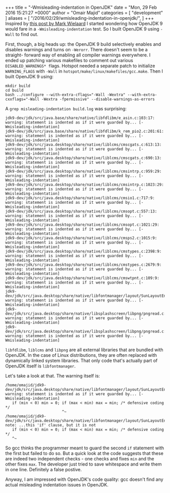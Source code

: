 +++
title = "-Wmisleading-indentation in OpenJDK"
date = "Mon, 29 Feb 2016 15:21:27 +0000"
author = "Omair Majid"
categories = [ "development" ]
aliases = [
    "/2016/02/29/wmisleading-indentation-in-openjdk/",
]
+++
Inspired by [this post by Mark Wielaard](https://gnu.wildebeest.org/blog/mjw/2016/01/09/looking-forward-to-gcc6-nice-new-warnings/) I started wondering how OpenJDK 9 would fare in a `-Wmisleading-indentation` test. So I built OpenJDK 9 using `-Wall` to find out.

First, though, a big heads up: the OpenJDK 9 build selectively enables and
disables warnings and turns on `-Werorr`. There doesn't seem to be a straight-
forward way of enabling all compiler warnings everywhere. I ended up patching
various makefiles to comment out various `DISABLED_WARNINGS* f`lags. Hotspot
needed a separate patch to initialize `WARNING_FLAGS` with `-Wall` in
`hotspot/make/linux/makefiles/gcc.make`. Then I built OpenJDK 9 using:

    mkdir build
    cd build
    bash ../configure --with-extra-cflags="-Wall -Wextra" --with-extra-cxxflags="-Wall -Wextra -fpermissive" --disable-warnings-as-errors

A `grep misleading-indentation build.log` was surprising:

    jdk9-dev/jdk/src/java.base/share/native/libfdlibm/e_asin.c:103:17: warning: statement is indented as if it were guarded by... [-Wmisleading-indentation]
    jdk9-dev/jdk/src/java.base/share/native/libfdlibm/k_rem_pio2.c:201:61: warning: statement is indented as if it were guarded by... [-Wmisleading-indentation]
    jdk9-dev/jdk/src/java.desktop/share/native/liblcms/cmscgats.c:613:13: warning: statement is indented as if it were guarded by... [-Wmisleading-indentation]
    jdk9-dev/jdk/src/java.desktop/share/native/liblcms/cmscgats.c:690:13: warning: statement is indented as if it were guarded by... [-Wmisleading-indentation]
    jdk9-dev/jdk/src/java.desktop/share/native/liblcms/cmsintrp.c:959:29: warning: statement is indented as if it were guarded by... [-Wmisleading-indentation]
    jdk9-dev/jdk/src/java.desktop/share/native/liblcms/cmsintrp.c:1023:29: warning: statement is indented as if it were guarded by... [-Wmisleading-indentation]
    jdk9-dev/jdk/src/java.desktop/share/native/liblcms/cmsio1.c:717:9: warning: statement is indented as if it were guarded by... [-Wmisleading-indentation]
    jdk9-dev/jdk/src/java.desktop/share/native/liblcms/cmsopt.c:557:13: warning: statement is indented as if it were guarded by... [-Wmisleading-indentation]
    jdk9-dev/jdk/src/java.desktop/share/native/liblcms/cmsopt.c:1021:29: warning: statement is indented as if it were guarded by... [-Wmisleading-indentation]
    jdk9-dev/jdk/src/java.desktop/share/native/liblcms/cmsps2.c:1015:9: warning: statement is indented as if it were guarded by... [-Wmisleading-indentation]
    jdk9-dev/jdk/src/java.desktop/share/native/liblcms/cmstypes.c:2398:9: warning: statement is indented as if it were guarded by... [-Wmisleading-indentation]
    jdk9-dev/jdk/src/java.desktop/share/native/liblcms/cmstypes.c:2679:9: warning: statement is indented as if it were guarded by... [-Wmisleading-indentation]
    jdk9-dev/jdk/src/java.desktop/share/native/liblcms/cmswtpnt.c:109:9: warning: statement is indented as if it were guarded by... [-Wmisleading-indentation]
    jdk9-dev/jdk/src/java.desktop/share/native/libfontmanager/layout/SunLayoutEngine.cpp:154:25: warning: statement is indented as if it were guarded by... [-Wmisleading-indentation]
    jdk9-dev/jdk/src/java.desktop/share/native/libsplashscreen/libpng/pngread.c:3880:16: warning: statement is indented as if it were guarded by... [-Wmisleading-indentation]
    jdk9-dev/jdk/src/java.desktop/share/native/libsplashscreen/libpng/pngread.c:3997:10: warning: statement is indented as if it were guarded by... [-Wmisleading-indentation]

`libfdlibm`, `liblcms` and `libpng` are all external libraries that are
bundled with OpenJDK. In the case of Linux distributions, they are often
replaced with dynamically linked system libraries. That only code that's
actually part of OpenJDK itself is `libfontmanager`.

Let's take a look at that. The warning itself is:

    /home/omajid/jdk9-dev/jdk/src/java.desktop/share/native/libfontmanager/layout/SunLayoutEngine.cpp:154:25: warning: statement is indented as if it were guarded by... [-Wmisleading-indentation]
       if (min < 0) min = 0; if (max < min) max = min; /* defensive coding */
                             ^~
    /home/omajid/jdk9-dev/jdk/src/java.desktop/share/native/libfontmanager/layout/SunLayoutEngine.cpp:154:3: note: ...this 'if' clause, but it is not
       if (min < 0) min = 0; if (max < min) max = min; /* defensive coding */
       ^~

So gcc thinks the programmer meant to guard the second `if` statement with the
first but failed to do so. But a quick look at the code suggests that these
are indeed two independent checks - one checks and fixes `min` and the other
fixes `max`. The developer just tried to save whitespace and write them in one
line. Definitely a false postive.

Anyway, I am impressed with OpenJDK's code quality: gcc doesn't find any
actual misleading indentation issues in OpenJDK.
